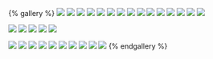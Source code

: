 {% gallery %}
![](/images/top.jpg)
![](/gallery/world/xx.jpg)
![](/gallery/world/m1.jpeg)
![](/gallery/world/yangzhou.jpeg)
![](/gallery/world/zhengzhou.jpeg)
![](/gallery/world/sun.jpeg)
![](/gallery/world/jinhua.jpeg)
![](/gallery/world/ruixin.jpeg)
![](/gallery/world/cloud.jpeg)
![](/gallery/world/gongyi.jpeg)
![](/gallery/world/he.jpeg)
![](/gallery/world/birthday.jpeg)
![](/gallery/world/luffy.jpeg)
![](/gallery/world/shanghai.jpeg)
![](/gallery/world/zhongnanshan.jpeg)

![](/gallery/world/202201.jpg)
![](/gallery/world/202202.jpg)
![](/gallery/world/202203.jpg)
![](/gallery/world/beer.jpeg)
![](/gallery/world/白玉兰.jpeg)

![](/gallery/world/IMG_4173.JPG)
![](/gallery/world/2022-06-22.jpeg)
![](/gallery/world/IMG_4924.png)
![](/gallery/world/IMG_4947.png)
![](/gallery/world/laravel.png)
![](/gallery/world/zz.jpeg)
![](/gallery/world/20230731.jpg)
![](/gallery/world/M-tools.jpg)
![](/gallery/world/20240715.png)
![](/gallery/world/sd.jpg)
{% endgallery %}
